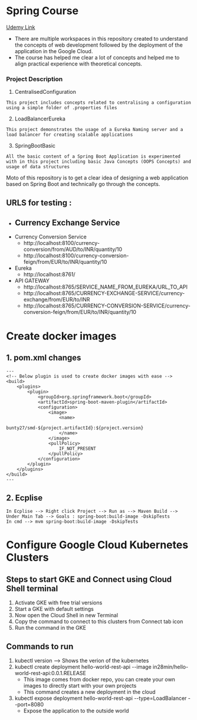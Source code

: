 # Spring Course
[Udemy Link](https://www.udemy.com/course/microservices-with-spring-boot-and-spring-cloud)

- There are multiple workspaces in this repository created to understand the concepts of web development followed by the deployment of the application in the Google Cloud.
- The course has helped me clear a lot of concepts and helped me to align practical experience with theoretical concepts.

### Project Description

1. CentralisedConfiguration
```
This project includes concepts related to centralising a configuration using a simple folder of .properties files
```
2. LoadBalancerEureka
```
This project demonstrates the usage of a Eureka Naming server and a load balancer for creating scalable applications
```
3. SpringBootBasic
```
All the basic content of a Spring Boot Application is experimented with in this project including basic Java Concepts (OOPS Concepts) and usage of data structures
```

Moto of this repository is to get a clear idea of designing a web application based on Spring Boot and technically go through the concepts.

## URLS for testing :
- Currency Exchange Service
	- 
- Currency Conversion Service
	- http://localhost:8100/currency-conversion/from/AUD/to/INR/quantity/10
	- http://localhost:8100/currency-conversion-feign/from/EUR/to/INR/quantity/10
- Eureka
	- http://localhost:8761/
- API GATEWAY
	- http://localhost:8765/SERVICE_NAME_FROM_EUREKA/URL_TO_API
	- http://localhost:8765/CURRENCY-EXCHANGE-SERVICE/currency-exchange/from/EUR/to/INR
	- http://localhost:8765/CURRENCY-CONVERSION-SERVICE/currency-conversion-feign/from/EUR/to/INR/quantity/10
	
# Create docker images

## 1. pom.xml changes
	
	---
	<!-- Below plugin is used to create docker images with ease -->
	<build>
		<plugins>
			<plugin>
				<groupId>org.springframework.boot</groupId>
				<artifactId>spring-boot-maven-plugin</artifactId>
				<configuration>
					<image>
						<name>
							bunty27/smd-${project.artifactId}:${project.version}
						</name>
					</image>
					<pullPolicy>
						IF_NOT_PRESENT
					</pullPolicy>
				</configuration>
			</plugin>
		</plugins>
	</build>
	---

## 2. Ecplise

	In Ecplise --> Right click Project --> Run as --> Maven Build --> Under Main Tab --> Goals : spring-boot:build-image -DskipTests
	In cmd --> mvm spring-boot:build-image -DskipTests
	
	
	
# Configure Google Cloud Kubernetes Clusters

## Steps to start GKE and Connect using Cloud Shell terminal

1. Activate GKE with free trial versions
2. Start a GKE with default settings
3. Now open the Cloud Shell in new Terminal
4. Copy the command to connect to this clusters from Connect tab icon
5. Run the command in the GKE

## Commands to run

1. kubectl version --> Shows the verion of the kubernetes
2. kubectl create deployment hello-world-rest-api --image in28min/hello-world-rest-api:0.0.1.RELEASE
	- This image comes from docker repo, you can create your own images to directly start with your own projects
	- This command creates a new deployment in the cloud
3. kubectl expose deployment hello-world-rest-api --type=LoadBalancer --port=8080
	- Expose the application to the outside world